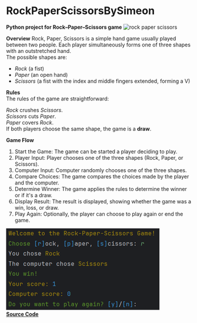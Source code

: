 # **RockPaperScissorsBySimeon**
**Python project for Rock–Paper–Scissors game**
![rock paper scissors](https://images.squarespace-cdn.com/content/v1/618037d25050485b61e7f62d/271f0feb-c872-4eb6-b918-3e9c8e38443c/Rock+Paper+Scissors+Logo.png?format=1500w)

**Overview**
Rock, Paper, Scissors is a simple hand game usually played between two people. Each player simultaneously forms one of three shapes with an outstretched hand.  
The possible shapes are:  
- _Rock_ (a fist)  
- _Paper_ (an open hand)  
- _Scissors_ (a fist with the index and middle fingers extended, forming a V)

**Rules**  
The rules of the game are straightforward:

_Rock_ crushes _Scissors_.  
_Scissors_ cuts _Paper_.  
_Paper_ covers _Rock_.  
If both players choose the same shape, the game is a **draw**.

**Game Flow**  
1. Start the Game: The game can be started a player deciding to play.  
2. Player Input: Player chooses one of the three shapes (Rock, Paper, or Scissors).
3. Computer Input: Computer randomly chooses one of the three shapes.
4. Compare Choices: The game compares the choices made by the player and the computer.
5. Determine Winner: The game applies the rules to determine the winner or if it's a draw.
6. Display Result: The result is displayed, showing whether the game was a win, loss, or draw.
7. Play Again: Optionally, the player can choose to play again or end the game.

![img.png](img.png)  
[**Source Code**](rock_paper_scissors.py)
